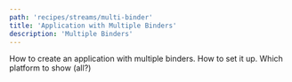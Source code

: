 ```yaml
---
path: 'recipes/streams/multi-binder'
title: 'Application with Multiple Binders'
description: 'Multiple Binders'
---
```


How to create an application with multiple binders. How to set it up. Which platform to show (all?)

